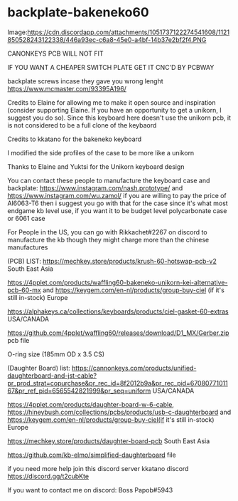 # backplate-bakeneko60
Image:https://cdn.discordapp.com/attachments/1051737122274541608/1121850528243122338/446a93ec-c6a8-45e0-a4bf-14b37e2bf2f4.PNG

CANONKEYS PCB WILL NOT FIT

IF YOU WANT A CHEAPER SWITCH PLATE GET IT CNC'D BY PCBWAY

backplate screws incase they gave you wrong lenght https://www.mcmaster.com/93395A196/

Credits to Elaine for allowing me to make it open source and inspiration (consider supporting Elaine. If you have an opportunity to get a unikorn, I suggest you do so).
Since this keyboard here doesn't use the unikorn pcb, it is not considered to be a full clone of the keybaord

Credits to kkatano for the bakeneko keyboard

I modified the side profiles of the case to be more like a unikorn

Thanks to Elaine and Yuktsi for the Unikorn keyboard design


You can contact these people to manufacture the keyboard case and backplate: https://www.instagram.com/nash.prototype/ and https://www.instagram.com/wu.zamol/ if you are willing to pay the price of Al6063-T6 then i suggest you go with that for the case since it's what most endgame kb level use, if you want it to be budget level polycarbonate case or 6061 case

For People in the US, you can go with Rikkachet#2267 on discord to manufacture the kb though they might charge more than the chinese manufactures


(PCB) LIST:
https://mechkey.store/products/krush-60-hotswap-pcb-v2 South East Asia

https://4pplet.com/products/waffling60-bakeneko-unikorn-kei-alternative-pcb-60-mx and https://keygem.com/en-nl/products/group-buy-ciel  (if it's still in-stock) Europe

https://alphakeys.ca/collections/keyboards/products/ciel-gasket-60-extras USA/CANADA

https://github.com/4pplet/waffling60/releases/download/D1_MX/Gerber.zip pcb file 

O-ring size (185mm OD x 3.5 CS)




(Daughter Board) list:
https://cannonkeys.com/products/unified-daughterboard-and-jst-cable?pr_prod_strat=copurchase&pr_rec_id=8f2012b9a&pr_rec_pid=6708077101167&pr_ref_pid=6565542821999&pr_seq=uniform USA/CANADA

https://4pplet.com/products/daughter-board-w-6-cable, https://hineybush.com/collections/pcbs/products/usb-c-daughterboard and https://keygem.com/en-nl/products/group-buy-ciel(if it's still in-stock) Europe

https://mechkey.store/products/daughter-board-pcb South East Asia

https://github.com/kb-elmo/simplified-daughterboard file

if you need more help join this discord server 
kkatano discord https://discord.gg/t2cubKte

If you want to contact me on discord: Boss Papob#5943
